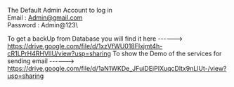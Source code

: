 The Default Admin Account to log in \
Email : Admin@gmail.com\
Password : Admin@123\

To get a backUp from Database you will find it here ------> https://drive.google.com/file/d/1xzVfWU018Flxjmt4h-cR1LPrH4RHVlIU/view?usp=sharing
To show the Demo of the services for sending email  ------> https://drive.google.com/file/d/1aN1WKDe_JFuiDEjPIXuqcDltx9nLlUt-/view?usp=sharing
                                                 
